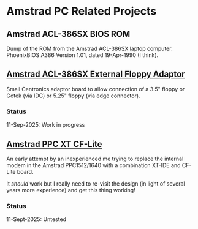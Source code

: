 # Amstrad PC Related Projects

## Amstrad ACL-386SX BIOS ROM
Dump of the ROM from the Amstrad ACL-386SX laptop computer.<br>
PhoenixBIOS A386 Version 1.01, dated 19-Apr-1990 (I think).<br>

## [Amstrad ACL-386SX External Floppy Adaptor](/Amstrad_ACL386_Floppy)
Small Centronics adaptor board to allow connection of a 3.5" floppy or Gotek (via IDC) or 5.25" floppy (via edge connector).<br>

### Status
11-Sep-2025: Work in progress<br>

## [Amstrad PPC XT CF-Lite](/Amstrad_PPC_Internal_Expansion)
An early attempt by an inexperienced me trying to replace the internal modem in the Amstrad PPC1512/1640 with a combination XT-IDE and CF-Lite board.<br>

It *should* work but I really need to re-visit the design (in light of several years more experience) and get this thing working!<br>

### Status
11-Sept-2025: Untested<br>
